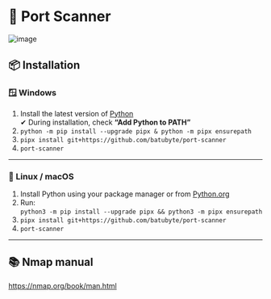 # 🛜 Port Scanner
![image](https://github.com/user-attachments/assets/31e01990-7348-4016-bd61-97a737fc0941)

## 📦 Installation

### 🪟 Windows
1. Install the latest version of [Python](https://www.python.org/downloads)  
   ✔ During installation, check **“Add Python to PATH”**
2. ``python -m pip install --upgrade pipx & python -m pipx ensurepath``
3. ``pipx install git+https://github.com/batubyte/port-scanner``
4. ``port-scanner``

---

### 🐧 Linux / macOS
1. Install Python using your package manager or from [Python.org](https://www.python.org/downloads)
2. Run:  
   ``python3 -m pip install --upgrade pipx && python3 -m pipx ensurepath``
3. ``pipx install git+https://github.com/batubyte/port-scanner``
4. ``port-scanner``

---

## 📚 Nmap manual
https://nmap.org/book/man.html
